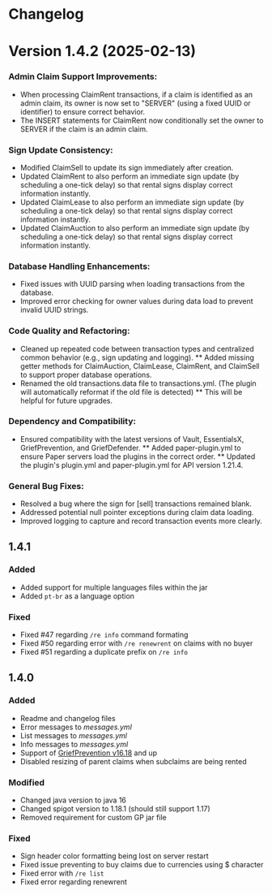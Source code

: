 # Changelog

# Version 1.4.2 (2025-02-13)
### Admin Claim Support Improvements:
* When processing ClaimRent transactions, if a claim is identified as an admin claim, its owner is now set to "SERVER" (using a fixed UUID or identifier) to ensure correct behavior.
* The INSERT statements for ClaimRent now conditionally set the owner to SERVER if the claim is an admin claim.

### Sign Update Consistency:
* Modified ClaimSell to update its sign immediately after creation.
* Updated ClaimRent to also perform an immediate sign update (by scheduling a one-tick delay) so that rental signs display correct information instantly.
* Updated ClaimLease to also perform an immediate sign update (by scheduling a one-tick delay) so that rental signs display correct information instantly.
* Updated ClaimAuction to also perform an immediate sign update (by scheduling a one-tick delay) so that rental signs display correct information instantly.

### Database Handling Enhancements:
* Fixed issues with UUID parsing when loading transactions from the database.
* Improved error checking for owner values during data load to prevent invalid UUID strings.

### Code Quality and Refactoring:
* Cleaned up repeated code between transaction types and centralized common behavior (e.g., sign updating and logging).
** Added missing getter methods for ClaimAuction, ClaimLease, ClaimRent, and ClaimSell to support proper database operations.
* Renamed the old transactions.data file to transactions.yml. (The plugin will automatically reformat if the old file is detected)
** This will be helpful for future upgrades.

### Dependency and Compatibility:
* Ensured compatibility with the latest versions of Vault, EssentialsX, GriefPrevention, and GriefDefender.
** Added paper-plugin.yml to ensure Paper servers load the plugins in the correct order.
** Updated the plugin's plugin.yml and paper-plugin.yml for API version 1.21.4.

### General Bug Fixes:
* Resolved a bug where the sign for [sell] transactions remained blank.
* Addressed potential null pointer exceptions during claim data loading.
* Improved logging to capture and record transaction events more clearly.

## 1.4.1
### Added
* Added support for multiple languages files within the jar
* Added `pt-br` as a language option

### Fixed
* Fixed #47 regarding `/re info` command formating
* Fixed #50 regarding error with `/re renewrent` on claims with no buyer
* Fixed #51 regarding a duplicate prefix on `/re info`

## 1.4.0
### Added
* Readme and changelog files
* Error messages to *messages.yml*
* List messages to *messages.yml*
* Info messages to *messages.yml*
* Support of [GriefPrevention v16.18](https://github.com/TechFortress/GriefPrevention/releases/tag/16.18) and up
* Disabled resizing of parent claims when subclaims are being rented

### Modified
* Changed java version to java 16
* Changed spigot version to 1.18.1 (should still support 1.17)
* Removed requirement for custom GP jar file 

### Fixed
* Sign header color formatting being lost on server restart
* Fixed issue preventing to buy claims due to currencies using $ character
* Fixed error with `/re list`
* Fixed error regarding renewrent